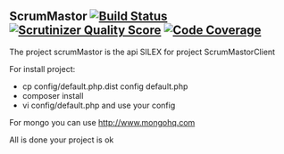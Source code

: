 ScrumMastor   [![Build Status](https://travis-ci.org/eleven-labs/ScrumMastor.png?branch=master)](https://travis-ci.org/eleven-labs/ScrumMastor) [![Scrutinizer Quality Score](https://scrutinizer-ci.com/g/eleven-labs/ScrumMastor/badges/quality-score.png?s=451d21804bc91fcce9dc6c1d91281097d1d0b975)](https://scrutinizer-ci.com/g/eleven-labs/ScrumMastor/) [![Code Coverage](https://scrutinizer-ci.com/g/eleven-labs/ScrumMastor/badges/coverage.png?s=af53661eec4b79587b1a22f12a520253e87221c1)](https://scrutinizer-ci.com/g/eleven-labs/ScrumMastor/)
-----------

The project scrumMastor is the api SILEX for project ScrumMastorClient


For install project:
 - cp config/default.php.dist config default.php
 - composer install
 - vi config/default.php and use your config
 
 For mongo you can use http://www.mongohq.com
 
 All is done your project is ok
